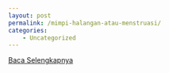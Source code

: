 ```yaml
---
layout: post
permalink: /mimpi-halangan-atau-menstruasi/
categories:
    - Uncategorized
---
```


[Baca Selengkapnya](/02)